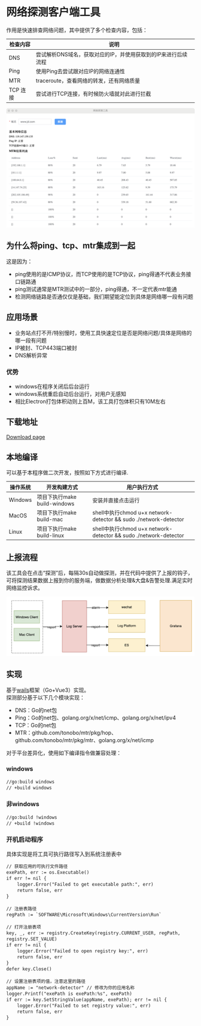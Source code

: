 # 网络探测客户端工具
作用是快速排查网络问题，其中提供了多个检查内容，包括：

|检查内容|说明|
|----|----|
|DNS|尝试解析DNS域名，获取对应的IP，并使用获取到的IP来进行后续流程|
|Ping|使用Ping去尝试跟对应IP的网络连通性|
|MTR|traceroute，查看网络的转发，还有网络质量|
|TCP 连接|尝试进行TCP连接，有时候防火墙就对此进行拦截|

![](./image/scene.png)

## 为什么将ping、tcp、mtr集成到一起
这是因为：
- ping使用的是ICMP协议，而TCP使用的是TCP协议，ping得通不代表业务接口链路通
- ping测试通常是MTR测试中的一部分，ping得通，不一定代表mtr能通
- 检测网络链路是否通仅仅是基础，我们期望能定位到具体是网络哪一段有问题

## 应用场景
- 业务站点打不开/特别慢时，使用工具快速定位是否是网络问题/具体是网络的哪一段有问题
- IP被封、TCP443端口被封
- DNS解析异常

### 优势
- windows在程序关闭后后台运行
- windows系统重启自动后台运行，对用户无感知
- 相比Electron打包体积动则上百M，该工具打包体积只有10M左右

## 下载地址
[Download page](https://github.com/binshao996/network-detector/releases/tag/v1.0.0)

## 本地编译
可以基于本程序做二次开发，按照如下方式进行编译.

|操作系统|开发构建方式|用户执行方式|
|----|----|----|
|Windows|项目下执行make build-windows|安装并直接点击运行|
|MacOS|项目下执行make build-mac|shell中执行chmod u+x network-detector && sudo ./network-detector|
|Linux|项目下执行make build-linux|shell中执行chmod u+x network-detector && sudo ./network-detector|

## 上报流程
该工具会在点击“探测”后，每隔30s自动做探测，并在代码中提供了上报的钩子，可将探测结果数据上报到你的服务端，做数据分析处理&大盘&告警处理.满足实时网络监控诉求。    

![](./image/report.png)

## 实现
基于[wails](https://wails.io/)框架（Go+Vue3）实现。    
探测部分基于以下几个模块实现：
- DNS：Go的net包
- Ping：Go的net包、golang.org/x/net/icmp、golang.org/x/net/ipv4
- TCP：Go的net包
- MTR：github.com/tonobo/mtr/pkg/hop、github.com/tonobo/mtr/pkg/mtr、golang.org/x/net/icmp

对于平台差异化，使用如下编译指令做兼容处理：  

### windows
```
//go:build windows
// +build windows
```

### 非windows
```
//go:build !windows
// +build !windows
```

### 开机启动程序
具体实现是将工具可执行路径写入到系统注册表中
```
// 获取应用的可执行文件路径
exePath, err := os.Executable()
if err != nil {
    logger.Error("Failed to get executable path:", err)
    return false, err
}

// 注册表路径
regPath := `SOFTWARE\Microsoft\Windows\CurrentVersion\Run`

// 打开注册表项
key, _, err := registry.CreateKey(registry.CURRENT_USER, regPath, registry.SET_VALUE)
if err != nil {
    logger.Error("Failed to open registry key:", err)
    return false, err
}
defer key.Close()

// 设置注册表项的值，注意这里的路径
appName := "network-detector" // 修改为你的应用名称
logger.Printf("exePath is exePath:%s", exePath)
if err := key.SetStringValue(appName, exePath); err != nil {
    logger.Error("Failed to set registry value:", err)
    return false, err
}
```


